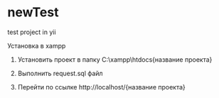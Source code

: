# newTest
test project in yii

Установка в xampp

1. Установить проект в папку C:\xampp\htdocs\{название проекта} 

2. Выполнить request.sql файл

3. Перейти по ссылке http://localhost/{название проекта}




